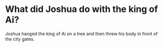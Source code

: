 # What did Joshua do with the king of Ai?

Joshua hanged the king of Ai on a tree and then threw his body in front of the city gates.
